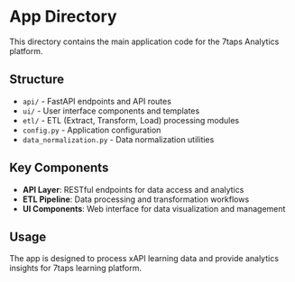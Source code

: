 # App Directory

This directory contains the main application code for the 7taps Analytics platform.

## Structure

- `api/` - FastAPI endpoints and API routes
- `ui/` - User interface components and templates
- `etl/` - ETL (Extract, Transform, Load) processing modules
- `config.py` - Application configuration
- `data_normalization.py` - Data normalization utilities

## Key Components

- **API Layer**: RESTful endpoints for data access and analytics
- **ETL Pipeline**: Data processing and transformation workflows
- **UI Components**: Web interface for data visualization and management

## Usage

The app is designed to process xAPI learning data and provide analytics insights for 7taps learning platform.
